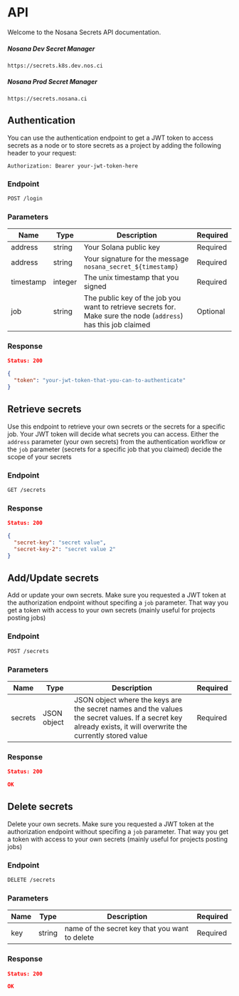 # API

Welcome to the Nosana Secrets API documentation.
##### Nosana Dev Secret Manager
`https://secrets.k8s.dev.nos.ci`

##### Nosana Prod Secret Manager
`https://secrets.nosana.ci`

## Authentication
You can use the authentication endpoint to get a JWT token to access secrets as a node or to store secrets as a project by adding the following header to your request:
``` headers
Authorization: Bearer your-jwt-token-here
```

### Endpoint
``` sh
POST /login
```
### Parameters

| Name      | Type    | Description                                                                                                     | Required |
|-----------|---------|-----------------------------------------------------------------------------------------------------------------|----------|
| address   | string  | Your Solana public key                                                                                          | Required |
| address   | string  | Your signature for the message `nosana_secret_${timestamp}`                                                     | Required |
| timestamp | integer | The unix timestamp that you signed                                                                              | Required |
| job       | string  | The public key of the job you want to retrieve secrets for. Make sure the node (`address`) has this job claimed | Optional |

### Response
``` json
Status: 200

{
  "token": "your-jwt-token-that-you-can-to-authenticate"
}
```

## Retrieve secrets
Use this endpoint to retrieve your own secrets or the secrets for a specific job. Your JWT token will decide what secrets you can access.
Either the `address` parameter (your own secrets) from the authentication workflow or the `job` parameter (secrets for a specific job that you claimed) decide the scope of your secrets

### Endpoint
``` sh
GET /secrets
```
### Response
``` json
Status: 200

{
  "secret-key": "secret value",
  "secret-key-2": "secret value 2"
}
```

## Add/Update secrets
Add or update your own secrets. Make sure you requested a JWT token at the authorization endpoint without specifing a `job` parameter.
That way you get a token with access to your own secrets (mainly useful for projects posting jobs)

### Endpoint
``` sh
POST /secrets
```
### Parameters

| Name      | Type         | Description                                                                                                                                                    | Required |
|-----------|--------------|----------------------------------------------------------------------------------------------------------------------------------------------------------------|----------|
| secrets   | JSON object  | JSON object where the keys are the secret names and the values the secret values. If a secret key already exists, it will overwrite the currently stored value | Required |

### Response
``` json
Status: 200

OK
```

## Delete secrets
Delete your own secrets. Make sure you requested a JWT token at the authorization endpoint without specifing a `job` parameter.
That way you get a token with access to your own secrets (mainly useful for projects posting jobs)

### Endpoint
``` sh
DELETE /secrets
```
### Parameters

| Name      | Type         | Description                                    | Required |
|-----------|--------------|------------------------------------------------|----------|
| key       | string       | name of the secret key that you want to delete | Required |

### Response
``` json
Status: 200

OK
```

